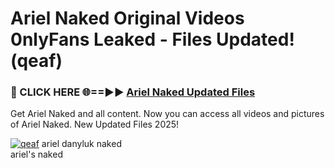 # Ariel Naked Original Videos 0nlyFans Leaked - Files Updated! (qeaf)

<h3>🔴 CLICK HERE 🌐==►► <a href="https://tinyurl.com/yckcrads" rel="nofollow">Ariel Naked Updated Files</a></h3>

Get Ariel Naked and all content. Now you can access all videos and pictures of Ariel Naked. New Updated Files 2025!

[![qeaf](https://i.imgur.com/hpKpOFt.gif)](https://tinyurl.com/yckcrads)
ariel danyluk naked<br>
ariel's naked